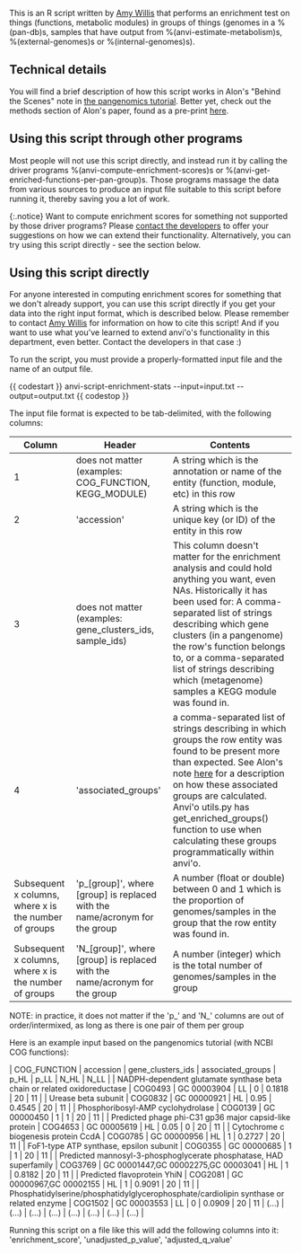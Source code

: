 This is an R script written by [Amy Willis](https://github.com/adw96) that performs an enrichment test on things (functions, metabolic modules) in groups of things (genomes in a %(pan-db)s, samples that have output from %(anvi-estimate-metabolism)s, %(external-genomes)s or %(internal-genomes)s).

## Technical details
You will find a brief description of how this script works in Alon's "Behind the Scenes" note in [the pangenomics tutorial](https://merenlab.org/2016/11/08/pangenomics-v2/#making-sense-of-functions-in-your-pangenome). Better yet, check out the methods section of Alon's paper, found as a pre-print [here](https://www.biorxiv.org/content/10.1101/2020.04.29.069278v2).

## Using this script through other programs
Most people will not use this script directly, and instead run it by calling the driver programs %(anvi-compute-enrichment-scores)s or %(anvi-get-enriched-functions-per-pan-group)s. Those programs massage the data from various sources to produce an input file suitable to this script before running it, thereby saving you a lot of work.

{:.notice}
Want to compute enrichment scores for something not supported by those driver programs? Please [contact the developers](https://merenlab.org/2019/10/07/getting-help/#getting-help-from-the-community) to offer your suggestions on how we can extend their functionality. Alternatively, you can try using this script directly - see the section below.

## Using this script directly
For anyone interested in computing enrichment scores for something that we don't already support, you can use this script directly if you get your data into the right input format, which is described below. Please remember to contact [Amy Willis](https://github.com/adw96) for information on how to cite this script! And if you want to use what you've learned to extend anvi'o's functionality in this department, even better. Contact the developers in that case :)

To run the script, you must provide a properly-formatted input file and the name of an output file.

{{ codestart }}
anvi-script-enrichment-stats --input=input.txt --output=output.txt
{{ codestop }}

The input file format is expected to be tab-delimited, with the following columns:

| Column | Header | Contents |
|-----|-----|-----|
| 1 | does not matter (examples: COG_FUNCTION, KEGG_MODULE) | A string which is the annotation or name of the entity (function, module, etc) in this row |
| 2 | 'accession' | A string which is the unique key (or ID) of the entity in this row |
| 3 | does not matter (examples: gene_clusters_ids, sample_ids) | This column doesn't matter for the enrichment analysis and could hold anything you want, even NAs. Historically it has been used for: A comma-separated list of strings describing which gene clusters (in a pangenome) the row's function belongs to, or a comma-separated list of strings describing which (metagenome) samples a KEGG module was found in. |
| 4 | 'associated_groups' | a comma-separated list of strings describing in which groups the row entity was found to be present more than expected. See Alon's note [here](http://merenlab.org/2016/11/08/pangenomics-v2/#making-sense-of-functions-in-your-pangenome) for a description on how these associated groups are calculated. Anvi'o utils.py has get_enriched_groups() function to use when calculating these groups programmatically within anvi'o. |
| Subsequent x columns, where x is the number of groups | 'p_[group]', where [group] is replaced with the name/acronym for the group | A number (float or double) between 0 and 1 which is the proportion of genomes/samples in the group that the row entity was found in. |
| Subsequent x columns, where x is the number of groups | 'N_[group]', where [group] is replaced with the name/acronym for the group | A number (integer) which is the total number of genomes/samples in the group |

NOTE: in practice, it does not matter if the 'p_' and 'N_' columns are out of order/intermixed, as long as there is one pair of them per group

Here is an example input based on the pangenomics tutorial (with NCBI COG functions):

| COG_FUNCTION | accession | gene_clusters_ids | associated_groups | p_HL | p_LL | N_HL | N_LL |
| NADPH-dependent glutamate synthase beta chain or related oxidoreductase | COG0493 | GC 00003904 | LL | 0 | 0.1818 | 20 | 11 |
| Urease beta subunit | COG0832 | GC 00000921 | HL | 0.95 | 0.4545 | 20 | 11 |
| Phosphoribosyl-AMP cyclohydrolase | COG0139 | GC 00000450 | 1 | 1 | 20 | 11 |
| Predicted phage phi-C31 gp36 major capsid-like protein | COG4653 | GC 00005619 | HL | 0.05 | 0 | 20 | 11 |
| Cytochrome c biogenesis protein CcdA | COG0785 | GC 00000956 | HL | 1 | 0.2727 | 20 | 11 |
| FoF1-type ATP synthase, epsilon subunit | COG0355 | GC 00000685 | 1 | 1 | 20 | 11 |
| Predicted mannosyl-3-phosphoglycerate phosphatase, HAD superfamily | COG3769 | GC 00001447,GC 00002275,GC 00003041 | HL | 1 | 0.8182 | 20 | 11 |
| Predicted flavoprotein YhiN | COG2081 | GC 00000967,GC 00002155 | HL | 1 | 0.9091 | 20 | 11 |
| Phosphatidylserine/phosphatidylglycerophosphate/cardiolipin synthase or related enzyme | COG1502 | GC 00003553 | LL | 0 | 0.0909 | 20 | 11 |
(...) | (...) | (...) | (...) | (...) | (...) | (...) | (...) |

Running this script on a file like this will add the following columns into it: 'enrichment_score', 'unadjusted_p_value', 'adjusted_q_value'
